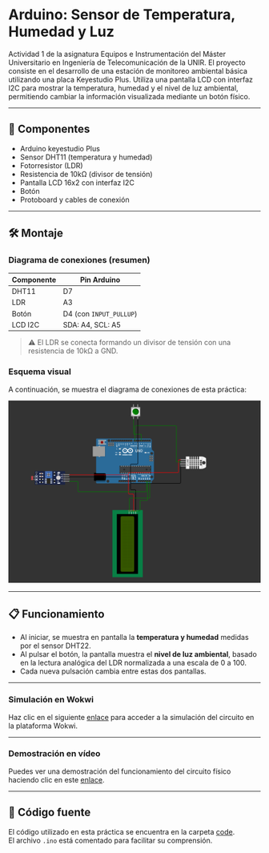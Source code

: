 # Arduino: Sensor de Temperatura, Humedad y Luz

Actividad 1 de la asignatura Equipos e Instrumentación del Máster Universitario en Ingeniería de Telecomunicación de la UNIR.
El proyecto consiste en el desarrollo de una estación de monitoreo ambiental básica utilizando una placa Keyestudio Plus.
Utiliza una pantalla LCD con interfaz I2C para mostrar la temperatura, humedad y el nivel de luz ambiental, permitiendo cambiar la información visualizada mediante un botón físico.

---

## 🔧 Componentes

- Arduino keyestudio Plus
- Sensor DHT11 (temperatura y humedad)
- Fotorresistor (LDR)
- Resistencia de 10kΩ (divisor de tensión)
- Pantalla LCD 16x2 con interfaz I2C
- Botón
- Protoboard y cables de conexión

---

## 🛠️ Montaje

### Diagrama de conexiones (resumen)

| Componente | Pin Arduino |
|------------|-------------|
| DHT11      | D7          |
| LDR        | A3 |
| Botón      | D4 (con `INPUT_PULLUP`) |
| LCD I2C    | SDA: A4, SCL: A5 |

> ⚠️ El LDR se conecta formando un divisor de tensión con una resistencia de 10kΩ a GND.

### Esquema visual

A continuación, se muestra el diagrama de conexiones de esta práctica:

![Diagrama de conexiones](img/diagram.png)

---

## 📋 Funcionamiento

- Al iniciar, se muestra en pantalla la **temperatura y humedad** medidas por el sensor DHT22.
- Al pulsar el botón, la pantalla muestra el **nivel de luz ambiental**, basado en la lectura analógica del LDR normalizada a una escala de 0 a 100.
- Cada nueva pulsación cambia entre estas dos pantallas.

---

### Simulación en Wokwi

Haz clic en el siguiente [enlace](https://wokwi.com/projects/428151434350539777) para acceder a la simulación del circuito en la plataforma Wokwi.

---

### Demostración en vídeo

Puedes ver una demostración del funcionamiento del circuito físico haciendo clic en este [enlace](demo_video.mp4).

---

## 💾 Código fuente

El código utilizado en esta práctica se encuentra en la carpeta [code](/code/code.ino).  
El archivo `.ino` está comentado para facilitar su comprensión.
